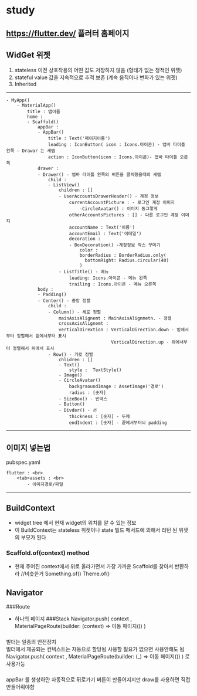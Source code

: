 # study
https://flutter.dev/
플러터 홈페이지
------------

## WidGet 위젯

1. stateless 이전 상호작용의 어떤 값도 저장하지 않음 (형태가 없는 정적인 위젯)
2. stateful value 값을 지속적으로 추적 보존 (계속 움직이나 변화가 있는 위젯)
3. Inherited

------------
    - MyApp()
        - MaterialApp()
            title : 앱이름
            home :
            - Scaffold()
                appBar :
                - AppBar()
                    title : Text('페이지이름')
                    leading : IconButton( icon : Icons.아이콘) - 앱바 타이틀 왼쪽 — Drawar 는 새탭
                    action : IconButton(icon : Icons.아이콘)- 앱바 타이틀 오른쪽
                drawer :
                - Drawer() - 앱바 타이틀 왼쪽의 버튼을 클릭했을때의 새탭
                    child :
                    - ListView()
                        children : []
                        - UserAccountsDrawerHeader() - 계정 정보
                            currentAccountPicture : - 로그인 계정 이미지
                                -CircleAvatar() : 이미지 동그랗게
                            otherAccountsPictures : [] - 다른 로그인 계정 이미지
                            accountName : Text('이름')
                            accountEmail : Text('이메일')
                            decoration :
                            - BoxDecoration() -계정정보 박스 꾸미기
                                color :
                                borderRadius : BorderRadius.only(
                                  bottomRight: Radius.circular(40)
                                )
                        - ListTitle() - 메뉴
                            leading: Icons.아이콘 - 메뉴 왼쪽
                            trailing : Icons.아이콘 - 메뉴 오른쪽
                body :
                - Padding()
                - Center() - 중앙 정렬
                    child :
                    - Column() - 세로 정렬
                        mainAxisAlignemt : MainAxisAlignmetn. - 정렬
                        crossAxisAlignemt : 
                        verticalDirextion : VerticalDirection.down - 밑에서부터 정렬해서 밑에서부터 표시
                                            VerticalDirection.up - 위에서부터 정렬해서 위에서 표시
                    - Row() - 가로 정렬
                        chlidren : []
                        - Text()
                            style :  TextStyle()
                        - Image()
                        - CircleAvatar()
                            backgraoundImage : AssetImage('경로')
                            radius : [숫자]
                        - SizeBox() - 빈박스
                        - Button()
                        - Divder() - 선
                            thickness : [숫자] - 두께
                            endIndent : [숫자] - 끝에서부터늬 padding
----

## 이미지 넣는법

pubspec.yaml <br>

    flutter : <br>
        <tab>assets : <br>
            - 이미지경로/파일
----

## BuildContext
- widget tree 에서 현재 widget의 위치를 알 수 있는 정보
- 이 BuildContext는 stateless 위젯이나 state 빌드 메서드에 의해서 리턴 된 위젯의 부모가 된다

### Scaffold.of(context) method
- 현재 주어진 context에서 위로 올라가면서 가장 가까운 Scaffold를 찾아서 반환하라
//비슷한거 Something.of()
        Theme.of()
 
## Navigator
###Route
- 하나의 페이지
###Stack
Navigator.push( context , MaterialPageRoute(builder: (context) => 이동 페이지()) )
###
빌더는 일종의 안전장치 <br>
빌더에서 제공되는 컨텍스트는 자동으로 할당됨 사용할 필요가 없으면 사용안해도 됨 <br>
Navigator.push( context , MaterialPageRoute(builder: (_) => 이동 페이지()) ) 로 사용가능

###
appBar 를 생성하먄 자동적으로 뒤로가기 버튼이 만들어지지만 draw를 사용하면 직접 만들어줘야함 
